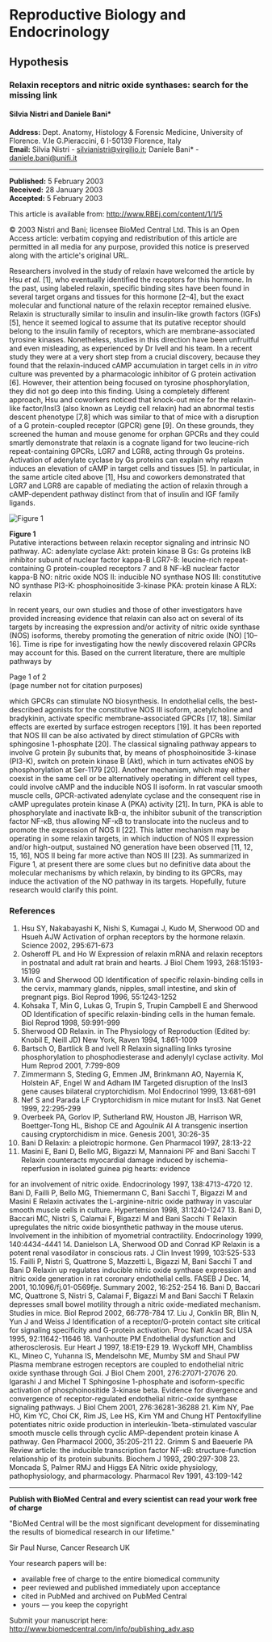 
# Reproductive Biology and Endocrinology

## Hypothesis
### Relaxin receptors and nitric oxide synthases: search for the missing link
#### Silvia Nistri and Daniele Bani*

**Address:** Dept. Anatomy, Histology & Forensic Medicine, University of Florence. V.le G.Pieraccini, 6 I-50139 Florence, Italy  
**Email:** Silvia Nistri - silvianistri@virgilio.it; Daniele Bani* - daniele.bani@unifi.it  

---

**Published:** 5 February 2003  
**Received:** 28 January 2003  
**Accepted:** 5 February 2003  

This article is available from: http://www.RBEj.com/content/1/1/5  

© 2003 Nistri and Bani; licensee BioMed Central Ltd. This is an Open Access article: verbatim copying and redistribution of this article are permitted in all media for any purpose, provided this notice is preserved along with the article's original URL.

Researchers involved in the study of relaxin have welcomed the article by Hsu *et al.* [1], who eventually identified the receptors for this hormone. In the past, using labeled relaxin, specific binding sites have been found in several target organs and tissues for this hormone [2–4], but the exact molecular and functional nature of the relaxin receptor remained elusive. Relaxin is structurally similar to insulin and insulin-like growth factors (IGFs) [5], hence it seemed logical to assume that its putative receptor should belong to the insulin family of receptors, which are membrane-associated tyrosine kinases. Nonetheless, studies in this direction have been unfruitful and even misleading, as experienced by Dr Ivell and his team. In a recent study they were at a very short step from a crucial discovery, because they found that the relaxin-induced cAMP accumulation in target cells in *in vitro* culture was prevented by a pharmacologic inhibitor of G protein activation [6]. However, their attention being focused on tyrosine phosphorylation, they did not go deep into this finding. Using a completely different approach, Hsu and coworkers noticed that knock-out mice for the relaxin-like factor/Insl3 (also known as Leydig cell relaxin) had an abnormal testis descent phenotype [7,8] which was similar to that of mice with a disruption of a G protein-coupled receptor (GPCR) gene [9]. On these grounds, they screened the human and mouse genome for orphan GPCRs and they could smartly demonstrate that relaxin is a cognate ligand for two leucine-rich repeat-containing GPCRs, LGR7 and LGR8, acting through Gs proteins. Activation of adenylate cyclase by Gs proteins can explain why relaxin induces an elevation of cAMP in target cells and tissues [5]. In particular, in the same article cited above [1], Hsu and coworkers demonstrated that LGR7 and LGR8 are capable of mediating the action of relaxin through a cAMP-dependent pathway distinct from that of insulin and IGF family ligands.

![Figure 1](https://i.imgur.com/yourimageurl.png)

**Figure 1**  
Putative interactions between relaxin receptor signaling and intrinsic NO pathway. AC: adenylate cyclase Akt: protein kinase B Gs: Gs proteins IkB inhibitor subunit of nuclear factor kappa-B LGR7-8: leucine-rich repeat-containing G protein-coupled receptors 7 and 8 NF-kB nuclear factor kappa-B NO: nitric oxide NOS II: inducible NO synthase NOS III: constitutive NO synthase PI3-K: phosphoinositide 3-kinase PKA: protein kinase A RLX: relaxin

In recent years, our own studies and those of other investigators have provided increasing evidence that relaxin can also act on several of its targets by increasing the expression and/or activity of nitric oxide synthase (NOS) isoforms, thereby promoting the generation of nitric oxide (NO) [10–16]. Time is ripe for investigating how the newly discovered relaxin GPCRs may account for this. Based on the current literature, there are multiple pathways by

Page 1 of 2  
(page number not for citation purposes)

which GPCRs can stimulate NO biosynthesis. In endothelial cells, the best-described agonists for the constitutive NOS III isoform, acetylcholine and bradykinin, activate specific membrane-associated GPCRs [17, 18]. Similar effects are exerted by surface estrogen receptors [19]. It has been reported that NOS III can be also activated by direct stimulation of GPCRs with sphingosine 1-phosphate [20]. The classical signaling pathway appears to involve G protein βγ subunits that, by means of phosphoinositide 3-kinase (PI3-K), switch on protein kinase B (Akt), which in turn activates eNOS by phosphorylation at Ser-1179 [20]. Another mechanism, which may either coexist in the same cell or be alternatively operating in different cell types, could involve cAMP and the inducible NOS II isoform. In rat vascular smooth muscle cells, GPCR-activated adenylate cyclase and the consequent rise in cAMP upregulates protein kinase A (PKA) activity [21]. In turn, PKA is able to phosphorylate and inactivate IkB-α, the inhibitor subunit of the transcription factor NF-κB, thus allowing NF-κB to translocate into the nucleus and to promote the expression of NOS II [22]. This latter mechanism may be operating in some relaxin targets, in which induction of NOS II expression and/or high-output, sustained NO generation have been observed [11, 12, 15, 16], NOS II being far more active than NOS III [23]. As summarized in Figure 1, at present there are some clues but no definitive data about the molecular mechanisms by which relaxin, by binding to its GPCRs, may induce the activation of the NO pathway in its targets. Hopefully, future research would clarify this point.

### References

1. Hsu SY, Nakabayashi K, Nishi S, Kumagai J, Kudo M, Sherwood OD and Hsueh AJW Activation of orphan receptors by the hormone relaxin. Science 2002, 295:671-673
2. Osheroff PL and Ho W Expression of relaxin mRNA and relaxin receptors in postnatal and adult rat brain and hearts. J Biol Chem 1993, 268:15193-15199
3. Min G and Sherwood OD Identification of specific relaxin-binding cells in the cervix, mammary glands, nipples, small intestine, and skin of pregnant pigs. Biol Reprod 1996, 55:1243-1252
4. Kohsaka T, Min G, Lukas G, Trupin S, Trupin Campbell E and Sherwood OD Identification of specific relaxin-binding cells in the human female. Biol Reprod 1998, 59:991-999
5. Sherwood OD Relaxin. in The Physiology of Reproduction (Edited by: Knobil E, Neill JD) New York, Raven 1994, 1:861-1009
6. Bartsch O, Bartlick B and Ivell R Relaxin signalling links tyrosine phosphorylation to phosphodiesterase and adenylyl cyclase activity. Mol Hum Reprod 2001, 7:799-809
7. Zimmermann S, Steding G, Emmen JM, Brinkmann AO, Nayernia K, Holstein AF, Engel W and Adham IM Targeted disruption of the InsI3 gene causes bilateral cryptorchidism. Mol Endocrinol 1999, 13:681-691
8. Nef S and Parada LF Cryptorchidism in mice mutant for InsI3. Nat Genet 1999, 22:295-299
9. Overbeek PA, Gorlov IP, Sutherland RW, Houston JB, Harrison WR, Boettger-Tong HL, Bishop CE and Agoulnik AI A transgenic insertion causing cryptorchidism in mice. Genesis 2001, 30:26-35
10. Bani D Relaxin: a pleiotropic hormone. Gen Pharmacol 1997, 28:13-22
11. Masini E, Bani D, Bello MG, Bigazzi M, Mannaioni PF and Bani Sacchi T Relaxin counteracts myocardial damage induced by ischemia-reperfusion in isolated guinea pig hearts: evidence

for an involvement of nitric oxide. Endocrinology 1997, 138:4713-4720
12. Bani D, Failli P, Bello MG, Thiemermann C, Bani Sacchi T, Bigazzi M and Masini E Relaxin activates the L-arginine-nitric oxide pathway in vascular smooth muscle cells in culture. Hypertension 1998, 31:1240-1247
13. Bani D, Baccari MC, Nistri S, Calamai F, Bigazzi M and Bani Sacchi T Relaxin upregulates the nitric oxide biosynthetic pathway in the mouse uterus. Involvement in the inhibition of myometrial contractility. Endocrinology 1999, 140:4434-4441
14. Danielson LA, Sherwood OD and Conrad KP Relaxin is a potent renal vasodilator in conscious rats. J Clin Invest 1999, 103:525-533
15. Failli P, Nistri S, Quattrone S, Mazzetti L, Bigazzi M, Bani Sacchi T and Bani D Relaxin up regulates inducible nitric oxide synthase expression and nitric oxide generation in rat coronary endothelial cells. FASEB J Dec. 14, 2001, 10.1096/fj.01-0569fje. Summary 2002, 16:252-254
16. Bani D, Baccari MC, Quattrone S, Nistri S, Calamai F, Bigazzi M and Bani Sacchi T Relaxin depresses small bowel motility through a nitric oxide-mediated mechanism. Studies in mice. Biol Reprod 2002, 66:778-784
17. Liu J, Conklin BR, Blin N, Yun J and Weiss J Identification of a receptor/G-protein contact site critical for signaling specificity and G-protein activation. Proc Natl Acad Sci USA 1995, 92:11642-11646
18. Vanhoutte PM Endothelial dysfunction and atherosclerosis. Eur Heart J 1997, 18:E19-E29
19. Wyckoff MH, Chambliss KL, Mineo C, Yuhanna IS, Mendelsohn ME, Mumby SM and Shaul PW Plasma membrane estrogen receptors are coupled to endothelial nitric oxide synthase through Gαi. J Biol Chem 2001, 276:27071-27076
20. Igarashi J and Michel T Sphingosine 1-phosphate and isoform-specific activation of phosphoinositide 3-kinase beta. Evidence for divergence and convergence of receptor-regulated endothelial nitric-oxide synthase signaling pathways. J Biol Chem 2001, 276:36281-36288
21. Kim NY, Pae HO, Kim YC, Choi CK, Rim JS, Lee HS, Kim YM and Chung HT Pentoxifylline potentiates nitric oxide production in interleukin-1beta-stimulated vascular smooth muscle cells through cyclic AMP-dependent protein kinase A pathway. Gen Pharmacol 2000, 35:205-211
22. Grimm S and Baeuerle PA Review article: the inducible transcription factor NF-κB: structure-function relationship of its protein subunits. Biochem J 1993, 290:297-308
23. Moncada S, Palmer RMJ and Higgs EA Nitric oxide physiology, pathophysiology, and pharmacology. Pharmacol Rev 1991, 43:109-142

---

**Publish with BioMed Central and every scientist can read your work free of charge**

"BioMed Central will be the most significant development for disseminating the results of biomedical research in our lifetime."

Sir Paul Nurse, Cancer Research UK

Your research papers will be:
- available free of charge to the entire biomedical community
- peer reviewed and published immediately upon acceptance
- cited in PubMed and archived on PubMed Central
- yours — you keep the copyright

Submit your manuscript here:  
http://www.biomedcentral.com/info/publishing_adv.asp

